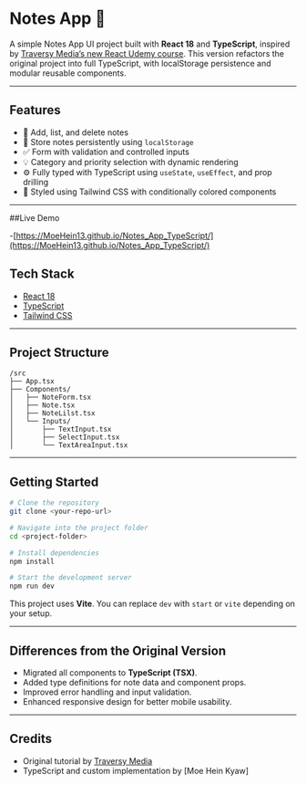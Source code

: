 # Notes App 📝

A simple Notes App UI project built with **React 18** and **TypeScript**, inspired by [Traversy Media’s new React Udemy course](https://www.udemy.com/course/modern-react-from-the-beginning/). This version refactors the original project into full TypeScript, with localStorage persistence and modular reusable components.

---

## Features

- 📝 Add, list, and delete notes
- 📁 Store notes persistently using `localStorage`
- ✅ Form with validation and controlled inputs
- 💡 Category and priority selection with dynamic rendering
- ⚙️ Fully typed with TypeScript using `useState`, `useEffect`, and prop drilling
- 🎨 Styled using Tailwind CSS with conditionally colored components

---

##Live Demo 

-[https://MoeHein13.github.io/Notes_App_TypeScript/](https://MoeHein13.github.io/Notes_App_TypeScript/)



## Tech Stack

- [React 18](https://react.dev/)
- [TypeScript](https://www.typescriptlang.org/)
- [Tailwind CSS](https://tailwindcss.com/)

---

## Project Structure

```
/src
├── App.tsx
├── Components/
│   ├── NoteForm.tsx
│   ├── Note.tsx
│   ├── NoteLilst.tsx
│   └── Inputs/
│       ├── TextInput.tsx
│       ├── SelectInput.tsx
│       └── TextAreaInput.tsx
```

---

## Getting Started

```bash
# Clone the repository
git clone <your-repo-url>

# Navigate into the project folder
cd <project-folder>

# Install dependencies
npm install

# Start the development server
npm run dev
```

This project uses **Vite**. You can replace `dev` with `start` or `vite` depending on your setup.

---

## Differences from the Original Version

- Migrated all components to **TypeScript (TSX)**.
- Added type definitions for note data and component props.
- Improved error handling and input validation.
- Enhanced responsive design for better mobile usability.

---

## Credits

- Original tutorial by [Traversy Media](https://www.udemy.com/course/modern-react-from-the-beginning/)
- TypeScript and custom implementation by [Moe Hein Kyaw]
